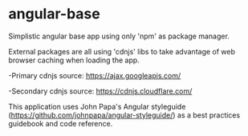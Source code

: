 # angular-base #

Simplistic angular base app using only 'npm' as package manager.

External packages are all using 'cdnjs' libs to take advantage of web browser caching when loading the app.

-Primary cdnjs source: https://ajax.googleapis.com/

-Secondary cdnjs source: https://cdnjs.cloudflare.com/

This application uses John Papa's Angular styleguide (https://github.com/johnpapa/angular-styleguide/) as a best practices guidebook and code reference.